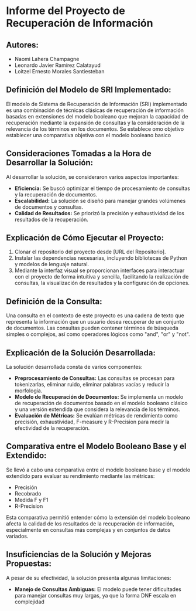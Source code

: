 # Informe del Proyecto de Recuperación de Información

## Autores:
- Naomi Lahera Champagne
- Leonardo Javier Ramírez Calatayud
- Loitzel Ernesto Morales Santiesteban

## Definición del Modelo de SRI Implementado:
El modelo de Sistema de Recuperación de Información (SRI) implementado es una combinación de técnicas clásicas de recuperación de información basadas en extensiones del modelo booleano que mejoran la capacidad de recuperación mediante la expansión de consultas y la consideración de la relevancia de los términos en los documentos. Se establece omo objetivo establecer una comparativa objetiva con el modelo booleano basico

## Consideraciones Tomadas a la Hora de Desarrollar la Solución:
Al desarrollar la solución, se consideraron varios aspectos importantes:
- **Eficiencia:** Se buscó optimizar el tiempo de procesamiento de consultas y la recuperación de documentos.
- **Escalabilidad:** La solución se diseñó para manejar grandes volúmenes de documentos y consultas.
- **Calidad de Resultados:** Se priorizó la precisión y exhaustividad de los resultados de la recuperación.

## Explicación de Cómo Ejecutar el Proyecto:
1. Clonar el repositorio del proyecto desde [URL del Repositorio].
2. Instalar las dependencias necesarias, incluyendo bibliotecas de Python y modelos de lenguaje natural.
3. Mediante la interfaz visual se proporcionan interfaces para interactuar con el proyecto de forma intuitiva y sencilla, facilitando la realización de consultas, la visualización de resultados y la configuración de opciones.

## Definición de la Consulta:
Una consulta en el contexto de este proyecto es una cadena de texto que representa la información que un usuario desea recuperar de un conjunto de documentos. Las consultas pueden contener términos de búsqueda simples o complejos, así como operadores lógicos como "and", "or" y "not".

## Explicación de la Solución Desarrollada:
La solución desarrollada consta de varios componentes:
- **Preprocesamiento de Consultas:** Las consultas se procesan para tokenizarlas, eliminar ruido, eliminar palabras vacías y reducir la morfología.
- **Modelo de Recuperación de Documentos:** Se implementa un modelo de recuperación de documentos basado en el modelo booleano clásico y una versión extendida que considera la relevancia de los términos.
- **Evaluación de Métricas:** Se evalúan métricas de rendimiento como precisión, exhaustividad, F-measure y R-Precision para medir la efectividad de la recuperación.

## Comparativa entre el Modelo Booleano Base y el Extendido:
Se llevó a cabo una comparativa entre el modelo booleano base y el modelo extendido para evaluar su rendimiento mediante las métricas:

- Precisión
- Recobrado
- Medida F y F1
- R-Precision

Esta comparativa permitió entender cómo la extensión del modelo booleano afecta la calidad de los resultados de la recuperación de información, especialmente en consultas más complejas y en conjuntos de datos variados.

## Insuficiencias de la Solución y Mejoras Propuestas:
A pesar de su efectividad, la solución presenta algunas limitaciones:
- **Manejo de Consultas Ambiguas:** El modelo puede tener dificultades para manejar consultas muy largas, ya que la forma DNF escala en complejidad

